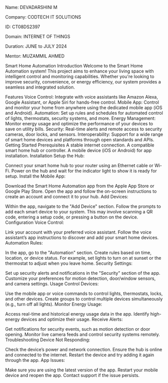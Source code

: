 Name: DEVADARSHINI M

Company: CODTECH IT SOLUTIONS

ID: CT08DS2397

Domain: INTERNET OF THINGS

Duration: JUNE to JULY 2024

Mentor: MUZAMMIL AHMED

Smart Home Automation 
Introduction
Welcome to the Smart Home Automation system! This project aims to enhance your living space with intelligent control and monitoring capabilities. Whether you're looking to improve security, convenience, or energy efficiency, our system provides a seamless and integrated solution.

Features
Voice Control: Integrate with voice assistants like Amazon Alexa, Google Assistant, or Apple Siri for hands-free control.
Mobile App: Control and monitor your home from anywhere using the dedicated mobile app (iOS and Android).
Automation: Set up rules and schedules for automated control of lights, thermostats, security systems, and more.
Energy Management: Monitor energy usage and optimize the performance of your devices to save on utility bills.
Security: Real-time alerts and remote access to security cameras, door locks, and sensors.
Interoperability: Support for a wide range of smart home devices and platforms through open standards and APIs.
Getting Started
Prerequisites
A stable internet connection.
A compatible smart home hub or controller.
A mobile device (iOS or Android) for app installation.
Installation
Setup the Hub:

Connect your smart home hub to your router using an Ethernet cable or Wi-Fi.
Power on the hub and wait for the indicator light to show it is ready for setup.
Install the Mobile App:

Download the Smart Home Automation app from the Apple App Store or Google Play Store.
Open the app and follow the on-screen instructions to create an account and connect it to your hub.
Add Devices:

Within the app, navigate to the "Add Device" section.
Follow the prompts to add each smart device to your system. This may involve scanning a QR code, entering a setup code, or pressing a button on the device.
Configuration
Voice Control:

Link your account with your preferred voice assistant.
Follow the voice assistant’s app instructions to discover and add your smart home devices.
Automation Rules:

In the app, go to the "Automation" section.
Create rules based on time, location, or device status. For example, set lights to turn on at sunset or the thermostat to adjust when you leave home.
Security Settings:

Set up security alerts and notifications in the "Security" section of the app.
Customize your preferences for motion detection, door/window sensors, and camera settings.
Usage
Control Devices:

Use the mobile app or voice commands to control lights, thermostats, locks, and other devices.
Create groups to control multiple devices simultaneously (e.g., turn off all lights).
Monitor Energy Usage:

Access real-time and historical energy usage data in the app.
Identify high-energy devices and optimize their usage.
Receive Alerts:

Get notifications for security events, such as motion detection or door opening.
Monitor live camera feeds and control security systems remotely.
Troubleshooting
Device Not Responding:

Check the device’s power and network connection.
Ensure the hub is online and connected to the internet.
Restart the device and try adding it again through the app.
App Issues:

Make sure you are using the latest version of the app.
Restart your mobile device and reopen the app.
Contact support if the issue persists.
